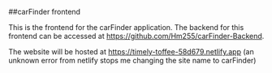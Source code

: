 ##carFinder frontend

This is the frontend for the carFinder application. The backend for this frontend can be accessed at https://github.com/Hm255/carFinder-Backend.

The website will be hosted at https://timely-toffee-58d679.netlify.app (an unknown error from netlify stops me changing the site name to carFinder)
